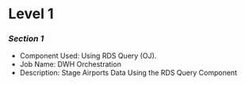 # Level 1

### _Section 1_

- Component Used: Using RDS Query (OJ).
- Job Name: DWH Orchestration
-  Description: Stage Airports Data Using the RDS Query Component





